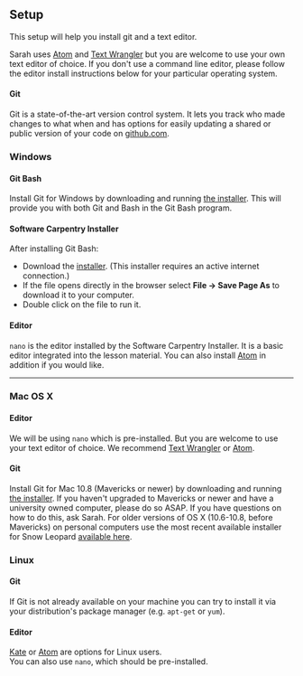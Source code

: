 ## Setup

This setup will help you install git and a text editor.  

Sarah uses [Atom](https://atom.io/) and
[Text Wrangler](http://www.barebones.com/products/textwrangler/)
but you are welcome to use your own text editor of choice.
If you don't use a command line editor, please follow the editor install instructions below
for your particular operating system.

#### Git

Git is a state-of-the-art version control system. It
lets you track who made changes to what when and has
options for easily updating a shared or public version of
your code on [github.com](https://github.com/).

### Windows

#### Git Bash

Install Git for Windows by downloading and running
[the installer](http://msysgit.github.io/).
This will provide you with both Git and Bash in the Git Bash program.

#### Software Carpentry Installer

After installing Git Bash:

- Download the [installer](http://files.software-carpentry.org/SWCarpentryInstaller.exe).
  (This installer requires an active internet connection.)
- If the file opens directly in the browser select **File &rarr; Save Page As**
  to download it to your computer.
- Double click on the file to run it.

#### Editor

`nano` is the editor installed by the Software Carpentry Installer.
It is a basic editor integrated into the lesson material.
You can also install [Atom](https://atom.io/) in addition if you would like.

---

### Mac OS X

#### Editor

We will be using `nano` which is pre-installed.  But you are welcome to use your
text editor of choice.
We recommend
[Text Wrangler](http://www.barebones.com/products/textwrangler/) or
[Atom](https://atom.io/).

#### Git

Install Git for Mac 10.8 (Mavericks or newer) by downloading and running
[the installer](http://git-scm.com/downloads).  If you haven't upgraded to Mavericks or newer and have a university owned computer, please do so ASAP.  If you have questions on how to do this, ask Sarah.
For older
versions of OS X (10.6-10.8, before Mavericks) on personal computers use the most recent available
installer for Snow Leopard [available
here](http://sourceforge.net/projects/git-osx-installer/files/).  


### Linux

#### Git

If Git is not already available on your machine you can try
to install it via your distribution's package manager
(e.g. `apt-get` or `yum`).

#### Editor

[Kate](http://kate-editor.org/) or [Atom](https://atom.io/) are options for Linux users.  
You can also use `nano`,
which should be pre-installed.
